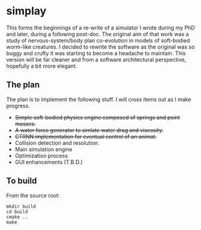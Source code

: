 # simplay

This forms the beginnings of a re-write of a simulator I wrote during my PhD and later, during a following post-doc. 
The original aim of that work was a study of nervous-system/body plan co-evolution in models of soft-bodied worm-like creatures. I decided to rewrite the software as the original was so buggy and crufty it was starting to become a headache to maintain. This version will be far cleaner and from a software architectural perspective, hopefully a bit more elegant.

## The plan

The plan is to implement the following stuff. I will cross items out as I make progress.

* ~~Simple soft-bodied physics engine composed of springs and point masses.~~
* ~~A water force generator to simlate water drag and viscosity.~~
* ~~CTRNN implementation for eventual control of an animat.~~
* Collision detection and resolution.
* Main simulation engine
* Optimization process
* GUI enhancements (T.B.D.)

## To build

From the source root:

```
mkdir build
cd build
cmake ..
make
```

